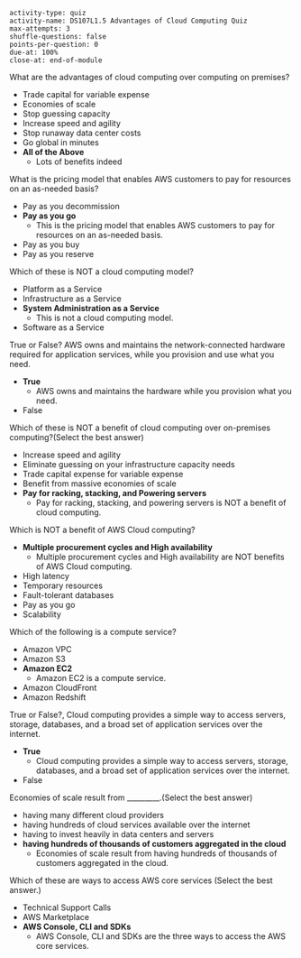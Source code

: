 ```c-lms
activity-type: quiz
activity-name: DS107L1.5 Advantages of Cloud Computing Quiz
max-attempts: 3
shuffle-questions: false
points-per-question: 0
due-at: 100%
close-at: end-of-module
```

What are the advantages of cloud computing over computing on premises?

- Trade capital for variable expense
- Economies of scale
- Stop guessing capacity
- Increase speed and agility
- Stop runaway data center costs
- Go global in minutes
- **All of the Above**
  - Lots of benefits indeed

What is the pricing model that enables AWS customers to pay for resources on an as-needed basis?

- Pay as you decommission
- **Pay as you go**
  - This is the pricing model that enables AWS customers to pay for resources on an as-needed basis.
- Pay as you buy
- Pay as you reserve

Which of these is NOT a cloud computing model?

- Platform as a Service
- Infrastructure as a Service
- **System Administration as a Service**
  - This is not a cloud computing model.
- Software as a Service

True or False? AWS owns and maintains the network-connected hardware required for application services, while you provision and use what you need.

- **True**
  - AWS owns and maintains the hardware while you provision what you need.
- False

Which of these is NOT a benefit of cloud computing over on-premises computing?(Select the best answer)

- Increase speed and agility
- Eliminate guessing on your infrastructure capacity needs
- Trade capital expense for variable expense
- Benefit from massive economies of scale
- **Pay for racking, stacking, and Powering servers**
  - Pay for racking, stacking, and powering servers is NOT a benefit of cloud computing.

Which is NOT a benefit of AWS Cloud computing?
- **Multiple procurement cycles and High availability**
  - Multiple procurement cycles and High availability are NOT benefits of AWS Cloud computing.
- High latency
- Temporary resources
- Fault-tolerant databases
- Pay as you go
- Scalability

Which of the following is a compute service?

- Amazon VPC
- Amazon S3
- **Amazon EC2**
  - Amazon EC2 is a compute service.
- Amazon CloudFront
- Amazon Redshift

True or False?, Cloud computing provides a simple way to access servers, storage, databases, and a broad set of application services over the internet.

- **True**
  - Cloud computing provides a simple way to access servers, storage, databases, and a broad set of application services over the internet.
- False

Economies of scale result from _________.(Select the best answer)

- having many different cloud providers
- having hundreds of cloud services available over the internet
- having to invest heavily in data centers and servers
- **having hundreds of thousands of customers aggregated in the cloud**
  - Economies of scale result from having hundreds of thousands of customers aggregated in the cloud.

Which of these are ways to access AWS core services (Select the best answer.)

- Technical Support Calls
- AWS Marketplace
- **AWS Console, CLI and SDKs**
  - AWS Console, CLI and SDKs are the three ways to access the AWS core services.